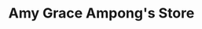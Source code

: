 ---
title: "Amy Grace Ampong's Store"
url: /bonkokan-ubos/amy-grace-ampongs-store/
shop: Lebensmittel
---